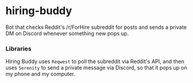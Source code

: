 # hiring-buddy
Bot that checks Reddit's /r/ForHire subreddit for posts and sends a private DM on Discord whenever something new pops up.

### Libraries
Hiring Buddy uses `Reqwest` to poll the subreddit via Reddit's API, and then uses `Serenity` to send a private message via Discord, so that it pops up on my phone and my computer.
